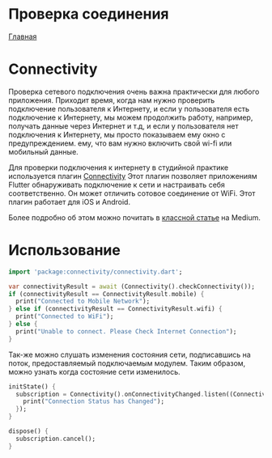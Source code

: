 # Проверка соединения

[Главная](../main.md)

# Connectivity

Проверка сетевого подключения очень важна практически для любого приложения. 
Приходит время, когда нам нужно проверить подключение пользователя к Интернету,
и если у пользователя есть подключение к Интернету, мы можем продолжить работу,
например, получать данные через Интернет и т.д, и если у пользователя нет подключения к Интернету,
мы просто показываем ему окно с предупреждением. ему, что вам нужно включить свой wi-fi или мобильный данные.

Для проверки подключения к интернету в студийной практике используется плагин [Connectivity](https://pub.dev/packages/connectivity)
Этот плагин позволяет приложениям Flutter обнаруживать подключение к сети и настраивать
себя соответственно. Он может отличить сотовое соединение от WiFi.
Этот плагин работает для iOS и Android.

Более подробно об этом можно почитать в [классной статье](https://medium.com/flutter-community/build-a-network-sensitive-ui-in-flutter-using-provider-and-connectivity-ddad140c9ff8) на Medium.

# Использование

```dart
import 'package:connectivity/connectivity.dart';

var connectivityResult = await (Connectivity().checkConnectivity());
if (connectivityResult == ConnectivityResult.mobile) {
  print("Connected to Mobile Network");
} else if (connectivityResult == ConnectivityResult.wifi) {
  print("Connected to WiFi");
} else {
  print("Unable to connect. Please Check Internet Connection");
}
```

Так-же можно слушать изменения состояния сети, подписавшись на поток, предоставляемый подключаемым модулем.
Таким образом, можно узнать когда состояние сети изменилось.

```dart
initState() {
  subscription = Connectivity().onConnectivityChanged.listen((ConnectivityResult result) {
    print("Connection Status has Changed");
  });
}

dispose() {
  subscription.cancel();
}
```
